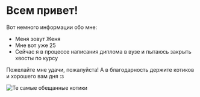 # Всем привет! 

Вот немного информации обо мне:
- Меня зовут Женя
- Мне вот уже 25
- Сейчас я в процессе написания диплома в вузе и пытаюсь закрыть хвосты по курсу
  
Пожелайте мне удачи, пожалуйста!
А в благодарность держите котиков и хорошего вам дня :з

![Те самые обещанные котики](https://a-z-animals.com/media/2021/11/cute-tabby-kittens-sleeping-and-hugging-picture-id480615728.jpg)